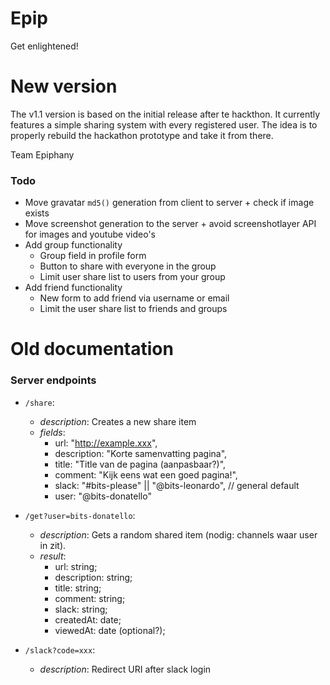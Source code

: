 # Epip

Get enlightened!

# New version

The v1.1 version is based on the initial release after te hackthon.
It currently features a simple sharing system with every registered user.
The idea is to properly rebuild the hackathon prototype and take it from there.

Team Epiphany

### Todo

* Move gravatar `md5()` generation from client to server + check if image exists
* Move screenshot generation to the server + avoid screenshotlayer API for images and youtube video's
* Add group functionality
    * Group field in profile form
    * Button to share with everyone in the group
    * Limit user share list to users from your group
* Add friend functionality
    * New form to add friend via username or email
    * Limit the user share list to friends and groups

# Old documentation

### Server endpoints

* `/share`:
    * _description_: Creates a new share item
    * _fields_: 
        * url: "http://example.xxx",
        * description: "Korte samenvatting pagina",
        * title: "Title van de pagina (aanpasbaar?)",
        * comment: "Kijk eens wat een goed pagina!",
        * slack: "#bits-please" || "@bits-leonardo", // general default
        * user: "@bits-donatello"

* `/get?user=bits-donatello`:
    * _description_: Gets a random shared item (nodig: channels waar user in zit).
    * _result_: 
        * url: string;
        * description: string;
        * title: string;
        * comment: string;
        * slack: string;
        * createdAt: date;
        * viewedAt: date (optional?);

* `/slack?code=xxx`:
    * _description_: Redirect URI after slack login
